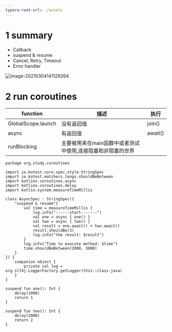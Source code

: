 ```yaml
---
typora-root-url: ./assets
---
```


# 1 summary

- Callback
- suspend & resume
- Cancel, Retry, Timeout
- Error handler


![image-20210304141129264](/image-20210304141129264.png)

# 2 run coroutines

| function           | 描述                                                        | 执行    |
| ------------------ | ----------------------------------------------------------- | ------- |
| GlobalScope.launch | 没有返回值                                                  | join()  |
| async              | 有返回值                                                    | await() |
| runBlocking        | 主要被用来在main函数中或者测试中使用,连接阻塞和非阻塞的世界 |         |

```
package org.study.coroutines

import io.kotest.core.spec.style.StringSpec
import io.kotest.matchers.longs.shouldBeBetween
import kotlinx.coroutines.async
import kotlinx.coroutines.delay
import kotlin.system.measureTimeMillis

class AsyncSpec : StringSpec({
    "suspend & resume"{
        val time = measureTimeMillis {
            log.info("------start-------")
            val one = async { one() }
            val two = async { two() }
            val result = one.await() + two.await()
            result.shouldBe(3)
            log.info("the result: $result")
        }
        log.info("Time to execute method: $time")
        time.shouldBeBetween(2000, 3000)
    }
}) {
    companion object {
        private val log = org.slf4j.LoggerFactory.getLogger(this::class.java)
    }
}

suspend fun one(): Int {
    delay(1000)
    return 1
}

suspend fun two(): Int {
    delay(2000)
    return 2
}
```





